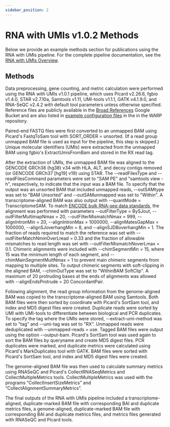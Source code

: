 ```yaml
---
sidebar_position: 2
---
```


# RNA with UMIs v1.0.2 Methods

Below we provide an example methods section for publications using the RNA with UMIs pipeline. For the complete pipeline documentation, see the [RNA with UMIs Overview](./README.md).

## Methods

Data preprocessing, gene counting, and metric calculation were performed using the RNA with UMIs v1.0.1 pipeline, which uses Picard v2.26.6, fgbio v1.4.0, STAR v2.7.10a, Samtools v1.11, UMI-tools v1.1.1, GATK v4.1.9.0, and RNA-SeQC v2.4.2 with default tool parameters unless otherwise specified. Reference files are publicly available in the [Broad References](https://console.cloud.google.com/storage/browser/gcp-public-data--broad-references;tab=objects?pageState=(%22StorageObjectListTable%22:(%22f%22:%22%255B%255D%22))&prefix=&forceOnObjectsSortingFiltering=false) Google Bucket and are also listed in [example configuration files](https://github.com/broadinstitute/warp/tree/develop/pipelines/broad/rna_seq/test_inputs) in the in the WARP repository.

Paired-end FASTQ files were first converted to an unmapped BAM using Picard's FastqToSam tool with SORT_ORDER = unsorted. (If a read group unmapped BAM file is used as input for the pipeline, this step is skipped.) Unique molecular identifiers (UMIs) were extracted from the unmapped BAM using fgbio's ExtractUmisFromBam and stored in the RX read tag.

After the extraction of UMIs, the unmapped BAM file was aligned to the GENCODE GRCh38 (hg38) v34 with HLA, ALT, and decoy contigs removed (or GENCODE GRCh37 [hg19] v19) using STAR. The --readFilesType and --readFilesCommand parameters were set to "SAM PE" and "samtools view -h", respectively, to indicate that the input was a BAM file. To specify that the output was an unsorted BAM that included unmapped reads, --outSAMtype was set to "BAM Unsorted" and --outSAMunmapped was set to "Within". A transcriptome-aligned BAM was also output with --quantMode = TranscriptomeSAM. To match [ENCODE bulk RNA-seq data standards](https://www.encodeproject.org/data-standards/rna-seq/long-rnas/), the alignment was performed with parameters --outFilterType = BySJout, --outFilterMultimapNmax = 20, --outFilterMismatchNmax = 999, --alignIntronMin = 20, --alignIntronMax = 1000000, --alignMatesGapMax = 1000000, --alignSJoverhangMin = 8, and --alignSJDBoverhangMin = 1. The fraction of reads required to match the reference was set with --outFilterMatchNminOverLread = 0.33 and the fraction of allowable mismatches to read length was set with --outFilterMismatchNoverLmax = 0.1. Chimeric alignments were included with --chimSegmentMin = 15, where 15 was the minimum length of each segment, and --chimMainSegmentMultNmax = 1 to prevent main chimeric segments from mapping to multiple sites. To output chimeric segments with soft-clipping in the aligned BAM, --chimOutType was set to "WithinBAM SoftClip". A maximum of 20 protruding bases at the ends of alignments was allowed with --alignEndsProtrude = 20 ConcordantPair. 

Following alignment, the read group information from the genome-aligned BAM was copied to the transcriptome-aligned BAM using Samtools. Both BAM files were then sorted by coordinate with Picard's SortSam tool, and index and MD5 digest files were created. Duplicate reads were sorted by UMI with UMI-tools to differentiate between biological and PCR duplicates. To specify the tag where the UMIs were stored, --extract-umi-method was set to "tag" and --umi-tag was set to "RX". Unmapped reads were deduplicated with --unmapped-reads = use. Tagged BAM files were output using the option --output-bam. Picard's SortSam tool was used again to sort the BAM files by queryname and create MD5 digest files. PCR duplicates were marked, and duplicate metrics were calculated using Picard's MarkDuplicates tool with GATK. BAM files were sorted with Picard's SortSam tool, and index and MD5 digest files were created.

The genome-aligned BAM file was then used to calculate summary metrics using RNASeQC and Picard's CollectRNASeqMetrics and CollectMultipleMetrics tools. CollectMultipleMetrics was used with the programs “CollectInsertSizeMetrics” and “CollectAlignmentSummaryMetrics”. 

The final outputs of the RNA with UMIs pipeline included a transcriptome-aligned, duplicate-marked BAM file with corresponding BAI and duplicate metrics files, a genome-aligned, duplicate-marked BAM file with corresponding BAI and duplicate metrics files, and metrics files generated with RNASeQC and Picard tools.